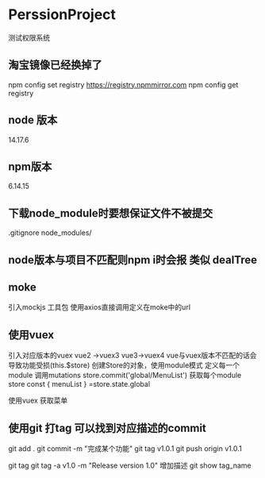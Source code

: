 # PerssionProject
测试权限系统
## 淘宝镜像已经换掉了 
npm config set registry https://registry.npmmirror.com
npm config get registry
## node 版本
14.17.6
## npm版本
6.14.15
## 下载node_module时要想保证文件不被提交
.gitignore
node_modules/
## node版本与项目不匹配则npm i时会报 类似 dealTree

## moke 
引入mockjs 工具包 使用axios直接调用定义在moke中的url

## 使用vuex
引入对应版本的vuex vue2 ->vuex3  vue3->vuex4 vue与vuex版本不匹配的话会导致功能受损(this.$store)
创建Store的对象，使用module模式
定义每一个module 
调用mutations     store.commit('global/MenuList')
获取每个module store    const { menuList } =store.state.global

使用vuex 获取菜单

## 使用git 打tag 可以找到对应描述的commit

git add .
git commit -m "完成某个功能"
git tag v1.0.1
git push origin v1.0.1

git tag
git tag -a v1.0 -m "Release version 1.0" 增加描述
git show tag_name






